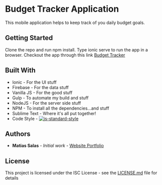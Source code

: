 # Budget Tracker Application

This mobile application helps to keep track of you daily budget goals.

## Getting Started

Clone the repo and run npm install.  Type ionic serve to run the app in a browser.  Checkout the app through this link [Budget Tracker](https://msalas74.github.io/budgettracker/www/index.html#/)


## Built With

* Ionic - For the UI stuff
* Firebase - For the data stuff
* Vanilla JS - For the good stuff
* Gulp - To automate my build and stuff
* NodeJS - For the server side stuff
* NPM - To install all the dependencies...and stuff
* Sublime Text - Where it's all put together!
* Code Style - [![js-standard-style](https://img.shields.io/badge/code%20style-standard-brightgreen.svg)](http://standardjs.com/)
 

## Authors

* **Matias Salas** - *Initial work* - [Website Portfolio](http://www.matiasis.me)

## License

This project is licensed under the ISC License - see the [LICENSE.md](LICENSE.md) file for details

